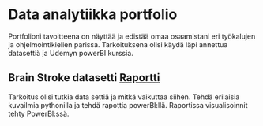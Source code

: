# Data analytiikka portfolio

Portfolioni tavoitteena on näyttää ja edistää omaa osaamistani eri työkalujen ja ohjelmointikielien parissa. Tarkoituksena olisi käydä läpi annettua datasettiä ja Udemyn powerBI kurssia.


## Brain Stroke datasetti [Raportti](..BrainStrokeRaportti.pdf)
Tarkoitus olisi tutkia data settiä ja mitkä vaikuttaa siihen. Tehdä erilaisia kuvailmia pythonilla ja tehdä rapottia powerBI:llä.
Raportissa visualisoinnit tehty PowerBI:ssä.
